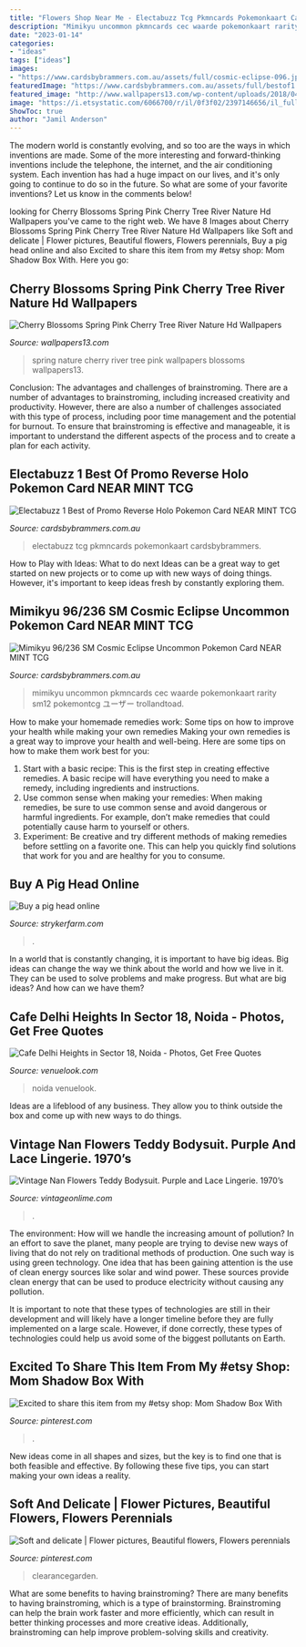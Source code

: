 ```yaml
---
title: "Flowers Shop Near Me - Electabuzz Tcg Pkmncards Pokemonkaart Cardsbybrammers"
description: "Mimikyu uncommon pkmncards cec waarde pokemonkaart rarity sm12 pokemontcg ユーザー trollandtoad"
date: "2023-01-14"
categories:
- "ideas"
tags: ["ideas"]
images:
- "https://www.cardsbybrammers.com.au/assets/full/cosmic-eclipse-096.jpg?20200710050443"
featuredImage: "https://www.cardsbybrammers.com.au/assets/full/bestof1.jpg?20180711213813"
featured_image: "http://www.wallpapers13.com/wp-content/uploads/2018/04/Cherry-blossoms-spring-pink-cherry-tree-river-nature-HD-Wallpapers-256x1600-1366x768.jpg"
image: "https://i.etsystatic.com/6066700/r/il/0f3f02/2397146656/il_fullxfull.2397146656_4x69.jpg"
ShowToc: true
author: "Jamil Anderson"
---
```



The modern world is constantly evolving, and so too are the ways in which inventions are made. Some of the more interesting and forward-thinking inventions include the telephone, the internet, and the air conditioning system. Each invention has had a huge impact on our lives, and it's only going to continue to do so in the future. So what are some of your favorite inventions? Let us know in the comments below!

	

		
looking for Cherry Blossoms Spring Pink Cherry Tree River Nature Hd Wallpapers you've came to the right web. We have 8 Images about Cherry Blossoms Spring Pink Cherry Tree River Nature Hd Wallpapers like Soft and delicate | Flower pictures, Beautiful flowers, Flowers perennials, Buy a pig head online and also Excited to share this item from my #etsy shop: Mom Shadow Box With. Here you go:
		
    
## Cherry Blossoms Spring Pink Cherry Tree River Nature Hd Wallpapers

<img loading=lazy src="http://www.wallpapers13.com/wp-content/uploads/2018/04/Cherry-blossoms-spring-pink-cherry-tree-river-nature-HD-Wallpapers-256x1600-1366x768.jpg" onerror="this.onerror=null;this.src='https://tse4.mm.bing.net/th?id=OIP.O2eK77XjUyXfVBEd2ukf-QHaEK&amp;pid=15.1';" alt="Cherry Blossoms Spring Pink Cherry Tree River Nature Hd Wallpapers">

_Source: wallpapers13.com_

>spring nature cherry river tree pink wallpapers blossoms wallpapers13. 

	

Conclusion: The advantages and challenges of brainstroming.
There are a number of advantages to brainstroming, including increased creativity and productivity. However, there are also a number of challenges associated with this type of process, including poor time management and the potential for burnout. To ensure that brainstroming is effective and manageable, it is important to understand the different aspects of the process and to create a plan for each activity.

    
## Electabuzz 1 Best Of Promo Reverse Holo Pokemon Card NEAR MINT TCG

<img loading=lazy src="https://www.cardsbybrammers.com.au/assets/full/bestof1.jpg?20180711213813" onerror="this.onerror=null;this.src='https://tse3.mm.bing.net/th?id=OIP.NdwoEYNH9XWQpQSv9Z5P4AHaKL&amp;pid=15.1';" alt="Electabuzz 1 Best of Promo Reverse Holo Pokemon Card NEAR MINT TCG">

_Source: cardsbybrammers.com.au_

>electabuzz tcg pkmncards pokemonkaart cardsbybrammers. 

	

How to Play with Ideas: What to do next
Ideas can be a great way to get started on new projects or to come up with new ways of doing things. However, it's important to keep ideas fresh by constantly exploring them.

    
## Mimikyu 96/236 SM Cosmic Eclipse Uncommon Pokemon Card NEAR MINT TCG

<img loading=lazy src="https://www.cardsbybrammers.com.au/assets/full/cosmic-eclipse-096.jpg?20200710050443" onerror="this.onerror=null;this.src='https://tse1.mm.bing.net/th?id=OIP.EAA5mzlry-S7bDeusFzaawHaKV&amp;pid=15.1';" alt="Mimikyu 96/236 SM Cosmic Eclipse Uncommon Pokemon Card NEAR MINT TCG">

_Source: cardsbybrammers.com.au_

>mimikyu uncommon pkmncards cec waarde pokemonkaart rarity sm12 pokemontcg ユーザー trollandtoad. 

	

How to make your homemade remedies work: Some tips on how to improve your health while making your own remedies
Making your own remedies is a great way to improve your health and well-being. Here are some tips on how to make them work best for you: 
1. Start with a basic recipe: This is the first step in creating effective remedies. A basic recipe will have everything you need to make a remedy, including ingredients and instructions. 
2. Use common sense when making your remedies: When making remedies, be sure to use common sense and avoid dangerous or harmful ingredients. For example, don’t make remedies that could potentially cause harm to yourself or others. 
3. Experiment: Be creative and try different methods of making remedies before settling on a favorite one. This can help you quickly find solutions that work for you and are healthy for you to consume.

    
## Buy A Pig Head Online

<img loading=lazy src="https://www.strykerfarm.com/uploads/2/4/1/3/24130089/s609263870412188172_p55_i3_w640.jpeg" onerror="this.onerror=null;this.src='https://tse1.mm.bing.net/th?id=OIP.scqguR1c19du9tq00mH21AAAAA&amp;pid=15.1';" alt="Buy a pig head online">

_Source: strykerfarm.com_

>. 

	

In a world that is constantly changing, it is important to have big ideas. Big ideas can change the way we think about the world and how we live in it. They can be used to solve problems and make progress. But what are big ideas? And how can we have them?

    
## Cafe Delhi Heights In Sector 18, Noida - Photos, Get Free Quotes

<img loading=lazy src="https://cdn.venuelook.com/uploads/space_14812/1534229202_595x400.png" onerror="this.onerror=null;this.src='https://tse4.mm.bing.net/th?id=OIP.ex5jinB8BCE1X6k-vStXRgHaE-&amp;pid=15.1';" alt="Cafe Delhi Heights in Sector 18, Noida - Photos, Get Free Quotes">

_Source: venuelook.com_

>noida venuelook. 

	

Ideas are a lifeblood of any business. They allow you to think outside the box and come up with new ways to do things.

    
## Vintage Nan Flowers Teddy Bodysuit. Purple And Lace Lingerie. 1970’s

<img loading=lazy src="https://i.etsystatic.com/6066700/r/il/0f3f02/2397146656/il_fullxfull.2397146656_4x69.jpg" onerror="this.onerror=null;this.src='https://tse3.mm.bing.net/th?id=OIP.JsotO6wBuHF6_uycAL-lIwHaJ4&amp;pid=15.1';" alt="Vintage Nan Flowers Teddy Bodysuit. Purple and Lace Lingerie. 1970’s">

_Source: vintageonlime.com_

>. 

	

The environment: How will we handle the increasing amount of pollution?
In an effort to save the planet, many people are trying to devise new ways of living that do not rely on traditional methods of production. One such way is using green technology. 
One idea that has been gaining attention is the use of clean energy sources like solar and wind power. These sources provide clean energy that can be used to produce electricity without causing any pollution. 

It is important to note that these types of technologies are still in their development and will likely have a longer timeline before they are fully implemented on a large scale. However, if done correctly, these types of technologies could help us avoid some of the biggest pollutants on Earth.

    
## Excited To Share This Item From My #etsy Shop: Mom Shadow Box With

<img loading=lazy src="https://i.pinimg.com/736x/0f/67/6a/0f676a02327537f2dfcce88ad011bbbc.jpg" onerror="this.onerror=null;this.src='https://tse2.mm.bing.net/th?id=OIP.FC7p2p-nsBfOaZZg_Q1hNgHaJ5&amp;pid=15.1';" alt="Excited to share this item from my #etsy shop: Mom Shadow Box With">

_Source: pinterest.com_

>. 

	

New ideas come in all shapes and sizes, but the key is to find one that is both feasible and effective. By following these five tips, you can start making your own ideas a reality.

    
## Soft And Delicate | Flower Pictures, Beautiful Flowers, Flowers Perennials

<img loading=lazy src="https://i.pinimg.com/736x/67/da/5f/67da5fedca8b00def27596c507436291.jpg" onerror="this.onerror=null;this.src='https://tse3.mm.bing.net/th?id=OIP.GwB1FIGPc52YOTdN1tMMNAHaLG&amp;pid=15.1';" alt="Soft and delicate | Flower pictures, Beautiful flowers, Flowers perennials">

_Source: pinterest.com_

>clearancegarden. 

	

What are some benefits to having brainstroming?
There are many benefits to having brainstroming, which is a type of brainstorming. Brainstroming can help the brain work faster and more efficiently, which can result in better thinking processes and more creative ideas. Additionally, brainstroming can help improve problem-solving skills and creativity.

